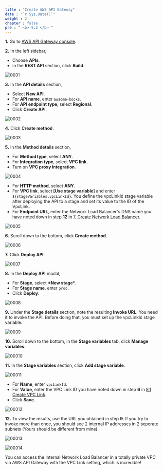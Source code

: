 ```yaml
---
title : "Create AWS API Gateway"
date : "`r Sys.Date()`"
weight : 2
chapter : false
pre : " <b> 9.2 </b> "
---
```


**1.** Go to [AWS API Gateway console](https://console.aws.amazon.com/apigateway/).

**2.** In the left sidebar,

- Choose **APIs**.
- In the **REST API** section, click **Build**.

![0001](/images/8/2/0001.svg?featherlight=false&width=100pc)

**3.** In the **API details** section,

- Select **New API**.
- For **API name**, enter `awsome-books`.
- For **API endpoint type**, select **Regional**.
- Click **Create API**.

![0002](/images/8/2/0002.svg?featherlight=false&width=100pc)

**4.** Click **Create method**.

![0003](/images/8/2/0003.svg?featherlight=false&width=100pc)

**5.** In the **Method details** section,

- For **Method type**, select **ANY**.
- For **Integration type**, select **VPC link**.
- Turn on **VPC proxy integration**.

![0004](/images/8/2/0004.svg?featherlight=false&width=100pc)

- For **HTTP method**, select **ANY**.
- For **VPC link**, select **[Use stage variable]** and enter `${stageVariables.vpcLinkId}`. You define the vpcLinkId stage variable after deploying the API to a stage and set its value to the ID of the VpcLink.
- For **Endpoint URL**, enter the Network Load Balancer's DNS name you have noted down in step **12** in [7. Create Network Load Balancer](7-create-network-load-balancer).

![0005](/images/8/2/0005.svg?featherlight=false&width=100pc)

**6.** Scroll down to the bottom, click **Create method**.

![0006](/images/8/2/0006.svg?featherlight=false&width=100pc)

**7.** Click **Deploy API**.

![0007](/images/8/2/0007.svg?featherlight=false&width=100pc)

**8.** In the **Deploy API** modal,

- For **Stage**, select **\*New stage\***.
- For **Stage name**, enter `prod`.
- Click **Deploy**. 

![0008](/images/8/2/0008.svg?featherlight=false&width=30pc)

**9.** Under the **Stage details** section, note the resulting **Invoke URL**. You need it to invoke the API. Before doing that, you must set up the vpcLinkId stage variable.

![0009](/images/8/2/0009.svg?featherlight=false&width=100pc)

**10.** Scroll down to the bottom, in the **Stage variables** tab, click **Manage variables**.

![00010](/images/8/2/00010.svg?featherlight=false&width=100pc)

**11.** In the **Stage variables** section, click **Add stage variable**.

![00011](/images/8/2/00011.svg?featherlight=false&width=100pc)

- For **Name**, enter `vpcLinkId`.
- For **Value**, enter the VPC Link ID you have noted down in step **6** in [8.1 Create VPC Link](8-create-aws-api-gateway-resources/1-create-vpc-link).
- Click **Save**.

![00012](/images/8/2/00012.svg?featherlight=false&width=100pc)

**12.** To view the results, use the URL you obtained in step **9**. If you try to invoke more than once, you should see 2 internal IP addresses in 2 seperate subnets (Yours should be different from mine).

![00013](/images/8/2/00013.svg?featherlight=false&width=100pc)

![00014](/images/8/2/00014.svg?featherlight=false&width=100pc)

You can access the internal Network Load Balancer in a totally private VPC via AWS API Gateway with the VPC Link setting, which is incredible!